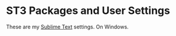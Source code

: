 # ST3 Packages and User Settings

These are my [Sublime Text](http://www.sublimetext.com/) settings. On Windows.
